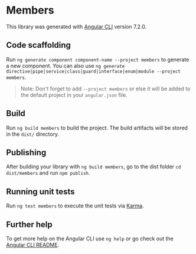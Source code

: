 # Members

This library was generated with [Angular CLI](https://github.com/angular/angular-cli) version 7.2.0.

## Code scaffolding

Run `ng generate component component-name --project members` to generate a new component. You can also use `ng generate directive|pipe|service|class|guard|interface|enum|module --project members`.

> Note: Don't forget to add `--project members` or else it will be added to the default project in your `angular.json` file.

## Build

Run `ng build members` to build the project. The build artifacts will be stored in the `dist/` directory.

## Publishing

After building your library with `ng build members`, go to the dist folder `cd dist/members` and run `npm publish`.

## Running unit tests

Run `ng test members` to execute the unit tests via [Karma](https://karma-runner.github.io).

## Further help

To get more help on the Angular CLI use `ng help` or go check out the [Angular CLI README](https://github.com/angular/angular-cli/blob/master/README.md).
